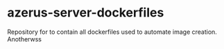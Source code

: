 # azerus-server-dockerfiles
Repository for to contain all dockerfiles used to automate image creation.
Anotherwss